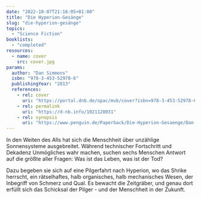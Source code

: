 ```yaml
---
date: "2022-10-07T21:16:05+01:00"
title: "Die Hyperion-Gesänge"
slug: "die-hyperion-gesänge"
topics:
  - "Science Fiction"
booklists:
  - "completed"
resources:
  - name: cover
    src: cover.jpg
params:
  author: "Dan Simmons"
  isbn: "978-3-453-52978-6"
  publishingYear: "2013"
  references:
    - rel: cover
      uri: "https://portal.dnb.de/opac/mvb/cover?isbn=978-3-453-52978-6"
    - rel: permalink
      uri: "https://d-nb.info/1021128031"
    - rel: synopsis
      uri: "https://www.penguin.de/Paperback/Die-Hyperion-Gesaenge/Dan-Simmons/Heyne/e406505.rhd"
---
```

In den Weiten des Alls hat sich die Menschheit über unzählige Sonnensysteme 
ausgebreitet. Während technischer Fortschritt und Dekadenz Unmögliches wahr 
machen, suchen sechs Menschen Antwort auf die größte aller Fragen: Was ist das 
Leben, was ist der Tod?

Dazu begeben sie sich auf eine Pilgerfahrt nach Hyperion, wo das Shrike 
herrscht, ein rätselhaftes, halb organisches, halb mechanisches Wesen, der 
Inbegriff von Schmerz und Qual. Es bewacht die Zeitgräber, und genau dort 
erfüllt sich das Schicksal der Pilger - und der Menschheit in der Zukunft. 